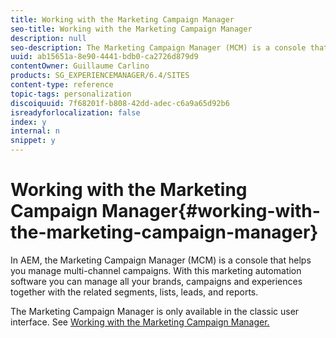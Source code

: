 ```yaml
---
title: Working with the Marketing Campaign Manager
seo-title: Working with the Marketing Campaign Manager
description: null
seo-description: The Marketing Campaign Manager (MCM) is a console that helps you manage multi-channel campaigns
uuid: ab15651a-8e90-4441-bdb0-ca2726d879d9
contentOwner: Guillaume Carlino
products: SG_EXPERIENCEMANAGER/6.4/SITES
content-type: reference
topic-tags: personalization
discoiquuid: 7f68201f-b808-42dd-adec-c6a9a65d92b6
isreadyforlocalization: false
index: y
internal: n
snippet: y
---
```


# Working with the Marketing Campaign Manager{#working-with-the-marketing-campaign-manager}

In AEM, the Marketing Campaign Manager (MCM) is a console that helps you manage multi-channel campaigns. With this marketing automation software you can manage all your brands, campaigns and experiences together with the related segments, lists, leads, and reports.

The Marketing Campaign Manager is only available in the classic user interface. See [Working with the Marketing Campaign Manager.](../../classic-ui-authoring/using/classic-personalization-campaigns-mktg-manager.md)

